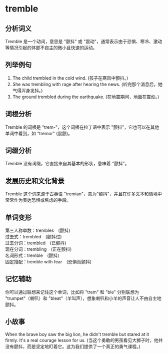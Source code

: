 # tremble

## 分析词义

  

Tremble 是一个动词，意思是 "颤抖" 或 "震动"，通常表示由于恐惧、寒冷、激动等情况引起的体部不自主的微小且快速的运动。

  

## 列举例句

  

1.  The child trembled in the cold wind. (孩子在寒风中颤抖。)
2.  She was trembling with rage after hearing the news. (听完那个消息后，她气得浑身发抖。)
3.  The ground trembled during the earthquake. (在地震期间，地面在震动。)

  

## 词根分析

  

Tremble 的词根是 "trem-"，这个词根在拉丁语中表示 "颤抖"，它也可以在其他单词中看到，如 "tremor" (震颤)。

  

## 词缀分析

  

Tremble 没有词缀，它直接来自其基本的形状，意味着 "颤抖"。

  

## 发展历史和文化背景

  

Tremble 这个词来源于古英语 "tremian"，意为"颤抖"，并且在许多文本和情境中常常作为表达恐惧或焦虑的手段。

  

## 单词变形

  

第三人称单数：trembles　(颤抖)  
过去式：trembled　(颤抖过)  
过去分词：trembled　(已颤抖)  
现在分词：trembling　(正在颤抖)  
名词形式：tremble　(颤抖)  
固定搭配：tremble with fear　(恐惧而颤抖)

  

## 记忆辅助

  

你可以通过联想来记住这个单词，比如将 "trem" 和 "ble" 分别联想为 "trumpet"（喇叭）和 "bleat"（羊叫声），想象喇叭和小羊的声音让人不由自主地颤抖。

  

## 小故事

  

When the brave boy saw the big lion, he didn't tremble but stared at it firmly. It's a real courage lesson for us. (当这个勇敢的男孩看见大狮子时，他并没有颤抖，而是坚定地盯着它。这为我们提供了一个真正的勇气课程。)
